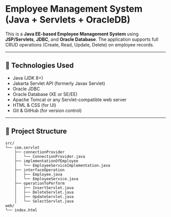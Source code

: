 # Employee Management System (Java + Servlets + OracleDB)

This is a **Java EE-based Employee Management System** using **JSP/Servlets**, **JDBC**, and **Oracle Database**. The application supports full CRUD operations (Create, Read, Update, Delete) on employee records.

---

## 🔧 Technologies Used

- Java (JDK 8+)
- Jakarta Servlet API (formerly Javax Servlet)
- Oracle JDBC
- Oracle Database (XE or SE/EE)
- Apache Tomcat or any Servlet-compatible web server
- HTML & CSS (for UI)
- Git & GitHub (for version control)

---

## 📁 Project Structure

```plaintext
src/
└── com.servlet
    ├── connectionProvider
    │   └── ConnectionProvider.java
    ├── implementationOfEmployee
    │   └── EmployeeServiceImplementation.java
    ├── interfaceOperation
    │   ├── Employee.java
    │   └── EmployeeService.java
    ├── operationToPerform
    │   ├── InsertServlet.java
    │   ├── DeleteServlet.java
    │   ├── UpdateServlet.java
    │   └── SelectServlet.java
web/
└── index.html
